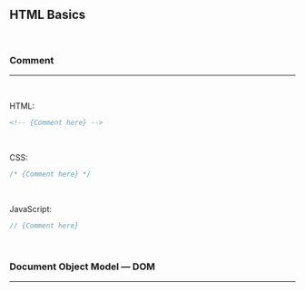 ## **HTML Basics**

<br>

### **Comment**

---

<br>

HTML:

```html
<!-- {Comment here} -->
```

<br>

CSS:

```css
/* {Comment here} */
```

<br>

JavaScript:

```javascript
// {Comment here}
```

<br>

### **Document Object Model — DOM**

---

